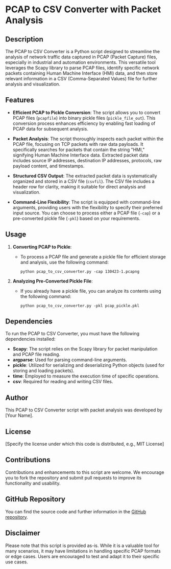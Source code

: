 # PCAP to CSV Converter with Packet Analysis

## Description
The PCAP to CSV Converter is a Python script designed to streamline the analysis of network traffic data captured in PCAP (Packet Capture) files, especially in industrial and automation environments. This versatile tool leverages the Scapy library to parse PCAP files, identify specific network packets containing Human Machine Interface (HMI) data, and then store relevant information in a CSV (Comma-Separated Values) file for further analysis and visualization.

## Features
- **Efficient PCAP to Pickle Conversion**: The script allows you to convert PCAP files (`pcapfile`) into binary pickle files (`pickle_file_out`). This conversion process enhances efficiency by enabling fast loading of PCAP data for subsequent analysis.

- **Packet Analysis**: The script thoroughly inspects each packet within the PCAP file, focusing on TCP packets with raw data payloads. It specifically searches for packets that contain the string "HMI," signifying Human Machine Interface data. Extracted packet data includes source IP addresses, destination IP addresses, protocols, raw payload content, and timestamps.

- **Structured CSV Output**: The extracted packet data is systematically organized and stored in a CSV file (`csvfil`). The CSV file includes a header row for clarity, making it suitable for direct analysis and visualization.

- **Command-Line Flexibility**: The script is equipped with command-line arguments, providing users with the flexibility to specify their preferred input source. You can choose to process either a PCAP file (`-cap`) or a pre-converted pickle file (`-pkl`) based on your requirements.

## Usage
1. **Converting PCAP to Pickle**:
   - To process a PCAP file and generate a pickle file for efficient storage and analysis, use the following command:
     ```shell
     python pcap_to_csv_converter.py -cap 130423-1.pcapng
     ```

2. **Analyzing Pre-Converted Pickle File**:
   - If you already have a pickle file, you can analyze its contents using the following command:
     ```shell
     python pcap_to_csv_converter.py -pkl pcap_pickle.pkl
     ```

## Dependencies
To run the PCAP to CSV Converter, you must have the following dependencies installed:

- **Scapy**: The script relies on the Scapy library for packet manipulation and PCAP file reading.
- **argparse**: Used for parsing command-line arguments.
- **pickle**: Utilized for serializing and deserializing Python objects (used for storing and loading packets).
- **time**: Employed to measure the execution time of specific operations.
- **csv**: Required for reading and writing CSV files.

## Author
This PCAP to CSV Converter script with packet analysis was developed by [Your Name]. 

## License
[Specify the license under which this code is distributed, e.g., MIT License]

## Contributions
Contributions and enhancements to this script are welcome. We encourage you to fork the repository and submit pull requests to improve its functionality and usability.

## GitHub Repository
You can find the source code and further information in the [GitHub repository](https://github.com/yourusername/pcap-to-csv-converter).

## Disclaimer
Please note that this script is provided as-is. While it is a valuable tool for many scenarios, it may have limitations in handling specific PCAP formats or edge cases. Users are encouraged to test and adapt it to their specific use cases.
